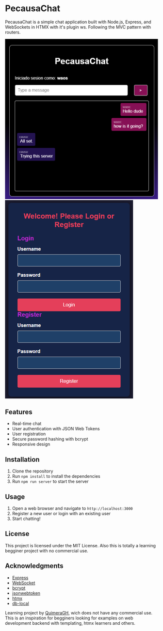 # PecausaChat

PecausaChat is a simple chat application built with Node.js, Express, and WebSockets in HTMX with it's plugin ws.
Following the MVC pattern with routers.

![chat](public/chat-example.png)
![login](public/chat-register.png)

## Features

* Real-time chat
* User authentication with JSON Web Tokens
* User registration
* Secure password hashing with bcrypt
* Responsive design

## Installation

1. Clone the repository
2. Run `npm install` to install the dependencies
3. Run `npm run server` to start the server

## Usage

1. Open a web browser and navigate to `http://localhost:3000`
2. Register a new user or login with an existing user
3. Start chatting!

## License

This project is licensed under the MIT License.
Also this is totally a learning begginer project with no commercial use.

## Acknowledgments

* [Express](https://expressjs.com/)
* [WebSocket](https://developer.mozilla.org/en-US/docs/Web/API/WebSockets_API)
* [bcrypt](https://www.npmjs.com/package/bcrypt)
* [jsonwebtoken](https://www.npmjs.com/package/jsonwebtoken)
* [htmx](https://htmx.org/)
* [db-local](https://www.npmjs.com/package/db-local)

Learning project by [QuimeraGH](https://github.com/QuimeraGH), wich does not have any commercial use.
This is an inspiration for begginers looking for examples on web development backend with templating,
htmx learners and others.

